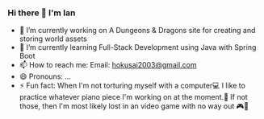 ### Hi there 👋  I'm Ian

- 🔭 I’m currently working on
    A Dungeons & Dragons site for creating and storing world assets
- 🌱 I’m currently learning 
    Full-Stack Development using Java with Spring Boot
- 📫 How to reach me: 
    Email: hokusai2003@gmail.com
- 😄 Pronouns: ...
- ⚡ Fun fact: 
    When I'm not torturing myself with a computer💻 I like to practice whatever piano piece I'm working on at the moment.🎹
    If not those, then I'm most likely lost in an video game with no way out 🎮🔦
